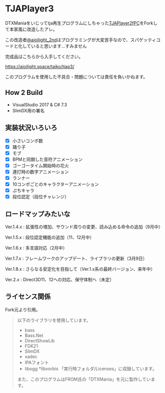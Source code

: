 ﻿# TJAPlayer3
DTXManiaをいじってtja再生プログラムにしちゃった[TJAPlayer2fPC](https://github.com/kairera0467/TJAP2fPC)をForkして本家風に改造したアレ。

この改造者[@aioilight_2nd](https://twitter.com/aioilight_2nd)はプログラミングが大変苦手なので、スパゲッティコードと化していると思います...すみません

完成品はこちらから入手してください。

https://aioilight.space/taiko/tjap3/

このプログラムを使用した不具合・問題については責任を負いかねます。

## How 2 Build
- VisualStudio 2017 & C# 7.3
- SlimDX用の署名

## 実装状況いろいろ
- [x] 小さいコンボ数
- [x] 踊り子
- [x] モブ
- [x] BPMと同期した音符アニメーション
- [x] ゴーゴータイム開始時の花火
- [x] 連打時の数字アニメーション
- [x] ランナー
- [x] 10コンボごとのキャラクターアニメーション
- [x] ぷちキャラ
- [x] 段位認定（段位チャレンジ）

## ロードマップみたいな

Ver.1.4.x : 拡張性の増加、サウンド周りの変更、読み込める命令の追加（9月中）

Ver.1.5.x : 段位認定機能の追加（11、12月中）

Ver.1.6.x : 多言語対応（2月中）

Ver.1.7.x : フレームワークのアップデート、ライブラリの更新（3月9日）

Ver.1.8.x : さらなる安定化を目指して（Ver.1.x系の最終バージョン、来年中）

Ver.2.x : Direct3D11、12への対応、保守体制へ（未定）

## ライセンス関係
Fork元より引用。

> 以下のライブラリを使用しています。
> * bass
> * Bass.Net
> * DirectShowLib
> * FDK21
> * SlimDX
> * xadec
> * IPAフォント
> * libogg
> *libvorbis
> 「実行時フォルダ/Licenses」に収録しています。
> 
> また、このプログラムはFROM氏の「DTXMania」を元に製作しています。
